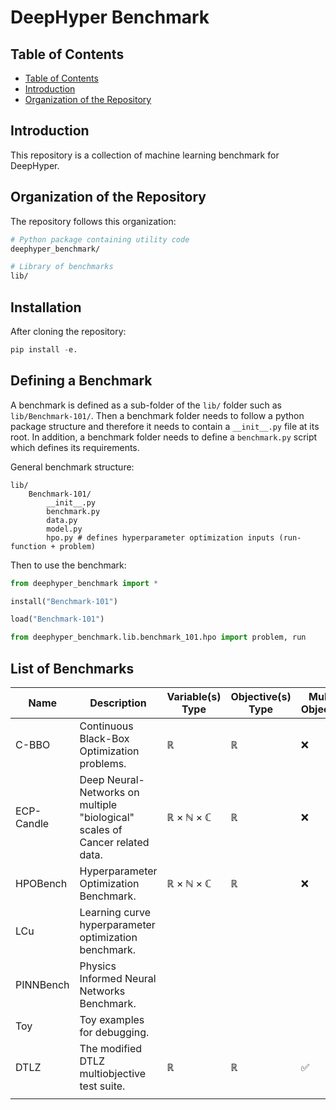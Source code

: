 # DeepHyper Benchmark

## Table of Contents

* [Table of Contents](#table-of-contents)
* [Introduction](#introduction)
* [Organization of the Repository](#organization-of-the-repository)

## Introduction

This repository is a collection of machine learning benchmark for DeepHyper.

## Organization of the Repository

The repository follows this organization:

```bash
# Python package containing utility code
deephyper_benchmark/

# Library of benchmarks
lib/
```

## Installation

After cloning the repository:
```python
pip install -e.
```

## Defining a Benchmark

A benchmark is defined as a sub-folder of the `lib/` folder such as `lib/Benchmark-101/`. Then a benchmark folder needs to follow a python package structure and therefore it needs to contain a `__init__.py` file at its root. In addition, a benchmark folder needs to define a `benchmark.py` script which defines its requirements.

General benchmark structure:
```
lib/
    Benchmark-101/
        __init__.py
        benchmark.py
        data.py
        model.py
        hpo.py # defines hyperparameter optimization inputs (run-function + problem)
```

Then to use the benchmark:

```python
from deephyper_benchmark import *

install("Benchmark-101")

load("Benchmark-101")

from deephyper_benchmark.lib.benchmark_101.hpo import problem, run
```

## List of Benchmarks

| Name       | Description                                                                  | Variable(s) Type                             | Objective(s) Type | Multi-Objective | Multi-Fidelity | Evaluation Duration |
| ---------- | ---------------------------------------------------------------------------- | -------------------------------------------- | ----------------- | --------------- | -------------- | ------------------- |
| C-BBO      | Continuous Black-Box Optimization problems.                                  | $\mathbb{R}$                                 | $\mathbb{R}$      | ❌              | ❌             | ms                  |
| ECP-Candle | Deep Neural-Networks on multiple "biological" scales of Cancer related data. | $\mathbb{R}\times\mathbb{N}\times\mathbb{C}$ | $\mathbb{R}$      | ❌              | ❌             | min                 |
| HPOBench   | Hyperparameter Optimization Benchmark.                                       | $\mathbb{R}\times\mathbb{N}\times\mathbb{C}$ | $\mathbb{R}$      | ❌              | ✅             | ms to min           |
| LCu        | Learning curve hyperparameter optimization benchmark.                        |                                              |                   |                 |                |                     |
| PINNBench  | Physics Informed Neural Networks Benchmark.                                  |                                              |                   |                 |                |                     |
| Toy        | Toy examples for debugging.                                                  |                                              |                   |                 |                |                     |
| DTLZ       | The modified DTLZ multiobjective test suite.                                 |  $\mathbb{R}$                                |  $\mathbb{R}$     | ✅              |  ❌            | configurable        |
|                |                                                                              |                                              |                   |                 |                |                     |
      
      
      
      
      
      
      
  
      
      
      
      
      
      
  
      
      
      
      
